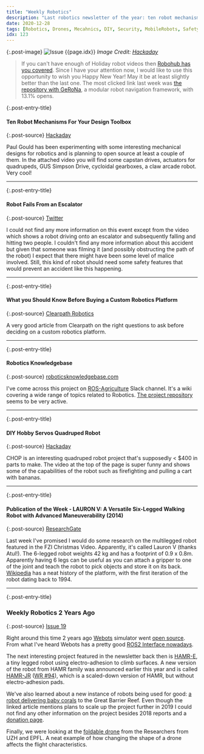 ```yaml
---
title: "Weekly Robotics"
description: "Last robotics newsletter of the year: ten robot mechanisms for your toolbox, even more holiday robot videos, a robot falling down an escalator, an open source quadruped robot and more!"
date: 2020-12-28
tags: [Robotics, Drones, Mecahnics, DIY, Security, MobileRobots, Safety, LeggedRobots]
idx: 123
---
```


{:.post-image}
![Issue {{page.idx}}](/img/headers/{{page.idx}}.jpg "Issue {{page.idx}}")
*Image Credit: [Hackaday](https://hackaday.com/2020/12/25/ten-robot-mechanisms-for-your-design-toolbox/)*

> If you can't have enough of Holiday robot videos then [Robohub has you covered](https://robohub.org/holiday-robot-videos-2020/). Since I have your attention now, I would like to use this opportunity to wish you Happy New Year! May it be at least slightly better than the last one. The most clicked link last week was [the repository with GeRoNa](https://github.com/cogsys-tuebingen/gerona), a modular robot navigation framework, with 13.1% opens.

{:.post-entry-title}
#### Ten Robot Mechanisms For Your Design Toolbox

{:.post-source}
[Hackaday](https://hackaday.com/2020/12/25/ten-robot-mechanisms-for-your-design-toolbox/)

Paul Gould has been experimenting with some interesting mechanical designs for robotics and is planning to open source at least a couple of them. In the attached video you will find some capstan drives, actuators for quadrupeds, GUS Simpson Drive, cycloidal gearboxes, a claw arcade robot. Very cool!

----

{:.post-entry-title}
#### Robot Fails From an Escalator

{:.post-source}
[Twitter](https://twitter.com/RealSexyCyborg/status/1342774549822066688)

I could not find any more information on this event except from the video which shows a robot driving onto an escalator and subsequently falling and hitting two people. I couldn't find any more information about this accident but given that someone was filming it (and possibly obstructing the path of the robot) I expect that there might have been some level of malice involved. Still, this kind of robot should need some safety features that would prevent an accident like this happening.

----

{:.post-entry-title}
#### What you Should Know Before Buying a Custom Robotics Platform

{:.post-source}
[Clearpath Robotics](https://clearpathrobotics.com/blog/2020/06/what-you-should-know-before-buying-a-custom-robotics-platform/)

A very good article from Clearpath on the right questions to ask before deciding on a custom robotics platform.

----

{:.post-entry-title}
#### Robotics Knowledgebase

{:.post-source}
[roboticsknowledgebase.com](https://roboticsknowledgebase.com/wiki/)

I've come across this project on [ROS-Agriculture](https://github.com/ros-agriculture) Slack channel. It's a wiki covering a wide range of topics related to Robotics. [The project repository](https://github.com/RoboticsKnowledgebase/roboticsknowledgebase.github.io/) seems to be very active.

----

{:.post-entry-title}
#### DIY Hobby Servos Quadruped Robot

{:.post-source}
[Hackaday](https://hackaday.io/project/171456-diy-hobby-servos-quadruped-robot)

CHOP is an interesting quadruped robot project that's supposedly < $400 in parts to make. The video at the top of the page is super funny and shows some of the capabilities of the robot such as firefighting and pulling a cart with bananas.

----

{:.post-entry-title}
#### Publication of the Week - LAURON V: A Versatile Six-Legged Walking Robot with Advanced Maneuverability (2014)

{:.post-source}
[ResearchGate](https://www.researchgate.net/publication/263740139_LAURON_V_A_Versatile_Six-Legged_Walking_Robot_with_Advanced_Maneuverability)

Last week I've promised I would do some research on the multilegged robot featured in the FZI Christmas Video. Apparently, it's called Lauron V (thanks Atul!). The 6-legged robot weights 42 kg and has a footprint of 0.9 x 0.8m. Apparently having 6 legs can be useful as you can attach a gripper to one of the joint and teach the robot to pick objects and store it on its back. [Wikipedia](https://en.wikipedia.org/wiki/LAURON) has a neat history of the platform, with the first iteration of the robot dating back to 1994.

----

{:.post-entry-title}
### Weekly Robotics 2 Years Ago

{:.post-source}
[Issue 19](https://weeklyrobotics.com/weekly-robotics-19)

Right around this time 2 years ago [Webots](https://cyberbotics.com/) simulator went [open source](https://cyberbotics.com/doc/blog/Webots-2019-a-release). From what I've heard Webots has a pretty good [ROS2 Interface nowadays](http://wiki.ros.org/webots_ros2).

The next interesting project featured in the newsletter back then is [HAMR-E](https://wyss.harvard.edu/news/robots-with-sticky-feet-can-climb-up-down-and-all-around/), a tiny legged robot using electro-adhesion to climb surfaces. A new version of the robot from HAMR family was announced earlier this year and is called [HAMR-JR](https://www.seas.harvard.edu/news/2020/06/next-generation-cockroach-inspired-robot-small-mighty) ([WR #94](https://weeklyrobotics.com/weekly-robotics-94)), which is a scaled-down version of HAMR, but without electro-adhesion pads.

We've also learned about a new instance of robots being used for good: [a robot delivering baby corals](https://robohub.org/robot-makes-world-first-baby-coral-delivery-to-great-barrier-reef/) to the Great Barrier Reef. Even though the linked article mentions plans to scale up the project further in 2019 I could not find any other information on the project besides 2018 reports and a [donation page](https://www.qut.edu.au/engage/giving/support-research/great-barrier-reef).

Finally, we were looking at the [foldable drone](http://rpg.ifi.uzh.ch/docs/RAL18_Falanga.pdf) from the Researchers from UZH and EPFL. A neat example of how changing the shape of a drone affects the flight characteristics.
